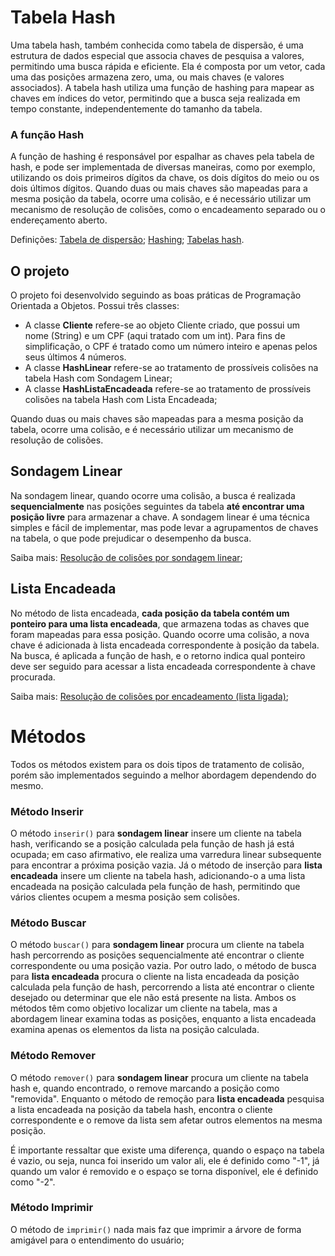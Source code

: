 # Tabela Hash

Uma tabela hash, também conhecida como tabela de dispersão, é uma estrutura de dados especial que associa chaves de pesquisa a valores, permitindo uma busca rápida e eficiente. Ela é composta por um vetor, cada uma das posições armazena zero, uma, ou mais chaves (e valores associados). 
A tabela hash utiliza uma função de hashing para mapear as chaves em índices do vetor, permitindo que a busca seja realizada em tempo constante, independentemente do tamanho da tabela.

### A função Hash

A função de hashing é responsável por espalhar as chaves pela tabela de hash, e pode ser implementada de diversas maneiras, como por exemplo, utilizando os dois primeiros dígitos da chave, os dois dígitos do meio ou os dois últimos dígitos. Quando duas ou mais chaves são mapeadas para a mesma posição da tabela, ocorre uma colisão, e é necessário utilizar um mecanismo de resolução de colisões, como o encadeamento separado ou o endereçamento aberto.

Definições: [Tabela de dispersão](https://pt.wikipedia.org/wiki/Tabela_de_dispers%C3%A3o); [Hashing](https://www.ime.usp.br/~pf/estruturas-de-dados/aulas/st-hash.html); [Tabelas hash](https://www.dca.fee.unicamp.br/cursos/EA876/apostila/HTML/node26.html).

## O projeto

O projeto foi desenvolvido seguindo as boas práticas de Programação Orientada a Objetos.
Possui três classes:
- A classe <b>Cliente</b> refere-se ao objeto Cliente criado, que possui um nome (String) e um CPF (aqui tratado com um int). Para fins de simplificação, o CPF é tratado como um número inteiro e apenas pelos seus últimos 4 números.
- A classe <b>HashLinear</b> refere-se ao tratamento de prossíveis colisões na tabela Hash com Sondagem Linear;
- A classe <b>HashListaEncadeada</b> refere-se ao tratamento de prossíveis colisões na tabela Hash com Lista Encadeada;

Quando duas ou mais chaves são mapeadas para a mesma posição da tabela, ocorre uma colisão, e é necessário utilizar um mecanismo de resolução de colisões.

## Sondagem Linear

Na sondagem linear, quando ocorre uma colisão, a busca é realizada <b>sequencialmente</b> nas posições seguintes da tabela <b>até encontrar uma posição livre</b> para armazenar a chave. A sondagem linear é uma técnica simples e fácil de implementar, mas pode levar a agrupamentos de chaves na tabela, o que pode prejudicar o desempenho da busca.

Saiba mais: [Resolução de colisões por sondagem linear](https://www.ime.usp.br/~pf/estruturas-de-dados/aulas/st-hash.html);

## Lista Encadeada

No método de lista encadeada, <b>cada posição da tabela contém um ponteiro para uma lista encadeada</b>, que armazena todas as chaves que foram mapeadas para essa posição. Quando ocorre uma colisão, a nova chave é adicionada à lista encadeada correspondente à posição da tabela. Na busca, é aplicada a função de hash, e o retorno indica qual ponteiro deve ser seguido para acessar a lista encadeada correspondente à chave procurada.

Saiba mais: [Resolução de colisões por encadeamento (lista ligada)](https://www.ime.usp.br/~pf/estruturas-de-dados/aulas/st-hash.html);

# Métodos

Todos os métodos existem para os dois tipos de tratamento de colisão, porém são implementados seguindo a melhor abordagem dependendo do mesmo.

### Método Inserir

O método `inserir()` para <b>sondagem linear</b> insere um cliente na tabela hash, verificando se a posição calculada pela função de hash já está ocupada; em caso afirmativo, ele realiza uma varredura linear subsequente para encontrar a próxima posição vazia. Já o método de inserção para <b>lista encadeada</b> insere um cliente na tabela hash, adicionando-o a uma lista encadeada na posição calculada pela função de hash, permitindo que vários clientes ocupem a mesma posição sem colisões.

### Método Buscar

O método `buscar()` para <b>sondagem linear</b> procura um cliente na tabela hash percorrendo as posições sequencialmente até encontrar o cliente correspondente ou uma posição vazia. Por outro lado, o método de busca para <b>lista encadeada</b> procura o cliente na lista encadeada da posição calculada pela função de hash, percorrendo a lista até encontrar o cliente desejado ou determinar que ele não está presente na lista. Ambos os métodos têm como objetivo localizar um cliente na tabela, mas a abordagem linear examina todas as posições, enquanto a lista encadeada examina apenas os elementos da lista na posição calculada.

### Método Remover

O método `remover()` para <b>sondagem linear</b> procura um cliente na tabela hash e, quando encontrado, o remove marcando a posição como "removida". Enquanto o método de remoção para <b>lista encadeada</b> pesquisa a lista encadeada na posição da tabela hash, encontra o cliente correspondente e o remove da lista sem afetar outros elementos na mesma posição.

É importante ressaltar que existe uma diferença, quando o espaço na tabela é vazio, ou seja, nunca foi inserido um valor ali, ele é definido como "-1", já quando um valor é removido e o espaço se torna disponível, ele é definido como "-2".

### Método Imprimir
O método de `imprimir()` nada mais faz que imprimir a árvore de forma amigável para o entendimento do usuário;


